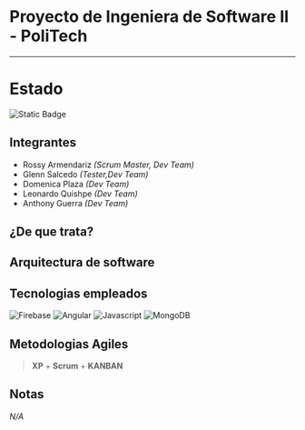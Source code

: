# Proyecto de Ingeniera de Software II - PoliTech

***

# Estado

![Static Badge](https://img.shields.io/badge/Estado-EN_DESARROLLO-green)

## Integrantes

- Rossy Armendariz _(Scrum Master, Dev Team)_
- Glenn Salcedo _(Tester,Dev Team)_
- Domenica Plaza _(Dev Team)_
- Leonardo Quishpe _(Dev Team)_
- Anthony Guerra _(Dev Team)_

## ¿De que trata?

## Arquitectura de software

## Tecnologias empleados

![Firebase](https://img.shields.io/badge/Firebase-DD2C00.svg?style=for-the-badge&logo=Firebase&logoColor=white)
![Angular](https://img.shields.io/badge/Angular-0F0F11.svg?style=for-the-badge&logo=Angular&logoColor=white)
![Javascript](https://img.shields.io/badge/JavaScript-F7DF1E.svg?style=for-the-badge&logo=JavaScript&logoColor=black)
![MongoDB](https://img.shields.io/badge/MongoDB-47A248.svg?style=for-the-badge&logo=MongoDB&logoColor=white)

## Metodologias Agiles

> **XP** + **Scrum** + **KANBAN**

## Notas
 _N/A_
